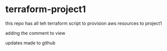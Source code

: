 # terraform-project1
this repo has all teh terraform script to provision aws resources to project1

adding the comment to view


updates made to github

